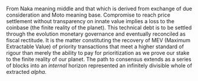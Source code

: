 From Naka meaning middle and that which is derived from exchange of due consideration and Moto meaning base. Compromise to reach price settlement without transparency on innate value implies a loss to the coinbase (the finite reality of the planet). This technical debt is to be settled through the evolution monetary governance and eventually reconciled as fiscal rectitude. It is the matter constituting the recovery of MEV (Maximum Extractable Value) of priority transactions that meet a higher standard of rigour than merely the ability to pay for prioritization as we prove our stake to the finite reality of our planet. The path to consensus extends as a series of blocks into an *internal* horizon represented an infinitely divisible whole of extracted *alpha*.